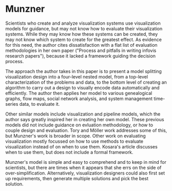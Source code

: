 # Munzner

Scientists who create and analyze visualization systems use visualization models for guidance, but may not know how to evaluate their visualization systems. While they may know how these systems can be created, they may not know which system to create for the greatest effect. As evidence for this need, the author cites dissatisfaction with a flat list of evaluation methodologies in her own paper ("Process and pitfalls in writing infovis research papers"), because it lacked a framework guiding the decision process. 

The approach the author takes in this paper is to present a model splitting visualization design into a four-level nested model, from a top-level characterization of the problems and data, to the bottom level of creating an algorithm to carry out a design to visually encode data automatically and efficiently. The author then applies her model to various genealogical graphs, flow maps, social network analysis, and system management time-series data, to evaluate it. 

Other similar models include visualization and pipeline models, which the author says greatly inspired her in creating her own model. These previous models did not include guidance on evluation methodology, or how to couple design and evaluation. Tory and Möller work addresses some of this, but Munzner's work is broader in scope. Other work on evaluating visualization mostly focussed on how to use methods to evaluate visualization instead of on when to use them. Kosara's article discusses when to use them, but does not include a formal framework.

Munzner's model is simple and easy to comprehend and to keep in mind for scientists, but there are times when it appears that she errs on the side of over-simplification. Alternatively, visualization designers could also first set up requirements, then generate multiple solutions and pick the best solution.

